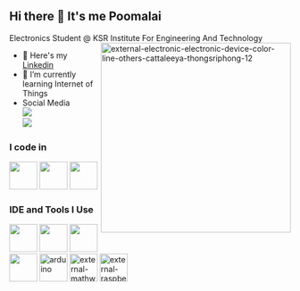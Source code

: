## Hi there 👋 It's me Poomalai

Electronics Student @ KSR Institute For Engineering And Technology
<img align="right" width="340" height="340" src="https://img.icons8.com/external-others-cattaleeya-thongsriphong/100/external-electronic-electronic-device-color-line-others-cattaleeya-thongsriphong-12.png" alt="external-electronic-electronic-device-color-line-others-cattaleeya-thongsriphong-12"/>
- 🔭 Here's my [Linkedin](https://www.linkedin.com/in/poomalai-b-00778a262)                                            
- 🌱 I’m currently learning Internet of Things
- Social Media
<br /> [<img src="https://img.shields.io/badge/x-1DA1F2?style=for-the-badge&logo=x&logoColor=black" />](https://x.com/poomalai77) <br/> [<img src="https://img.shields.io/badge/instagram-d62976?style=for-the-badge&logo=instagram&logoColor=white" />](https://www.instagram.com/poomalai_005/)


### I code in
<img height="50" width="50" src="https://img.icons8.com/color/48/000000/python.png" />  <img height="50" width="50" src="https://img.icons8.com/color/48/000000/c-programming.png" />  <img height="50" width="50" src="https://img.icons8.com/color/48/000000/c-plus-plus-logo.png" /> 

### IDE and Tools I Use
<img height="50" width="50" src="https://img.icons8.com/color/48/000000/visual-studio-code-2019.png"/>  <img height="50" width="50" src="https://img.icons8.com/color/48/000000/pycharm.png"/>  <img height="50" width="50" src="https://img.icons8.com/color/50/000000/git.png"/>  <img height="50" width="50" src="https://img.icons8.com/color/48/000000/figma--v1.png"/>  <img width="50" height="50" src="https://img.icons8.com/color/48/arduino.png" alt="arduino"/>  <img width="50" height="50" src="https://img.icons8.com/external-tal-revivo-color-tal-revivo/48/external-mathworks-an-american-privately-held-corporation-that-specializes-in-mathematical-computing-software-logo-color-tal-revivo.png" alt="external-mathworks-an-american-privately-held-corporation-that-specializes-in-mathematical-computing-software-logo-color-tal-revivo"/>  <img width="50" height="50" src="https://img.icons8.com/external-tal-revivo-color-tal-revivo/48/external-raspberry-pi-is-a-small-and-affordable-computer-that-you-can-use-to-learn-programming-logo-color-tal-revivo.png" alt="external-raspberry-pi-is-a-small-and-affordable-computer-that-you-can-use-to-learn-programming-logo-color-tal-revivo"/>

